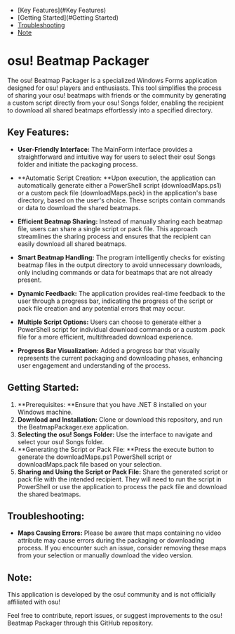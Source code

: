 - [Key Features](#Key Features)
- [Getting Started](#Getting Started)
- [Troubleshooting](#Troubleshooting)
- [Note](#Note)

# osu! Beatmap Packager
The osu! Beatmap Packager is a specialized Windows Forms application designed for osu! players and enthusiasts. This tool simplifies the process of sharing your osu! beatmaps with friends or the community by generating a custom script directly from your osu! Songs folder, enabling the recipient to download all shared beatmaps effortlessly into a specified directory.

## Key Features:
- **User-Friendly Interface:** The MainForm interface provides a straightforward and intuitive way for users to select their osu! Songs folder and initiate the packaging process.

- **Automatic Script Creation: **Upon execution, the application can automatically generate either a PowerShell script (downloadMaps.ps1) or a custom pack file (downloadMaps.pack) in the application's base directory, based on the user's choice. These scripts contain commands or data to download the shared beatmaps.

- **Efficient Beatmap Sharing:** Instead of manually sharing each beatmap file, users can share a single script or pack file. This approach streamlines the sharing process and ensures that the recipient can easily download all shared beatmaps.

- **Smart Beatmap Handling:** The program intelligently checks for existing beatmap files in the output directory to avoid unnecessary downloads, only including commands or data for beatmaps that are not already present.

- **Dynamic Feedback:** The application provides real-time feedback to the user through a progress bar, indicating the progress of the script or pack file creation and any potential errors that may occur.

- **Multiple Script Options:** Users can choose to generate either a PowerShell script for individual download commands or a custom .pack file for a more efficient, multithreaded download experience.

- **Progress Bar Visualization:** Added a progress bar that visually represents the current packaging and downloading phases, enhancing user engagement and understanding of the process.

## Getting Started:
1. **Prerequisites: **Ensure that you have .NET 8 installed on your Windows machine.
2. **Download and Installation:** Clone or download this repository, and run the BeatmapPackager.exe application.
3. **Selecting the osu! Songs Folder:** Use the interface to navigate and select your osu! Songs folder.
4. **Generating the Script or Pack File: **Press the execute button to generate the downloadMaps.ps1 PowerShell script or downloadMaps.pack file based on your selection.
5. **Sharing and Using the Script or Pack File:** Share the generated script or pack file with the intended recipient. They will need to run the script in PowerShell or use the application to process the pack file and download the shared beatmaps.

## Troubleshooting:
- **Maps Causing Errors:** Please be aware that maps containing no video attribute may cause errors during the packaging or downloading process. If you encounter such an issue, consider removing these maps from your selection or manually download the video version.

## Note:
This application is developed by the osu! community and is not officially affiliated with osu!

Feel free to contribute, report issues, or suggest improvements to the osu! Beatmap Packager through this GitHub repository.